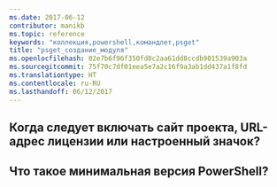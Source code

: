 ```yaml
---
ms.date: 2017-06-12
contributor: manikb
ms.topic: reference
keywords: "коллекция,powershell,командлет,psget"
title: "psget_создание_модуля"
ms.openlocfilehash: 02e7b6f96f350fd8c2aa61dd8ccdb901539a903a
ms.sourcegitcommit: 75f70c7df01eea5e7a2c16f9a3ab1dd437a1f8fd
ms.translationtype: HT
ms.contentlocale: ru-RU
ms.lasthandoff: 06/12/2017
---
```

<a id="when-to-include-a-project-site-license-url-custom-icon" class="xliff"></a>
## Когда следует включать сайт проекта, URL-адрес лицензии или настроенный значок?


<a id="what-is-minimum-powershell-version" class="xliff"></a>
## Что такое минимальная версия PowerShell?

